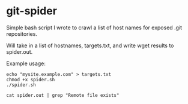 # git-spider
Simple bash script I wrote to crawl a list of host names for exposed .git repositories.

Will take in a list of hostnames, targets.txt, and write wget results to spider.out.

Example usage:
```
echo "mysite.example.com" > targets.txt
chmod +x spider.sh
./spider.sh

cat spider.out | grep "Remote file exists"
```
